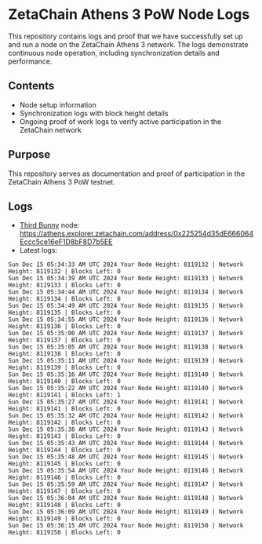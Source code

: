 # ZetaChain Athens 3 PoW Node Logs
This repository contains logs and proof that we have successfully set up and run a node on the ZetaChain Athens 3 network. The logs demonstrate continuous node operation, including synchronization details and performance.

## Contents
- Node setup information
- Synchronization logs with block height details
- Ongoing proof of work logs to verify active participation in the ZetaChain network

## Purpose
This repository serves as documentation and proof of participation in the ZetaChain Athens 3 PoW testnet.

## Logs

- [Third Bunny](https://thirdbunny.xyz/) node: https://athens.explorer.zetachain.com/address/0x225254d35dE666064Eccc5ce16eF1D8bF8D7b5EE
- Latest logs:
```
Sun Dec 15 05:34:33 AM UTC 2024 Your Node Height: 8119132 | Network Height: 8119132 | Blocks Left: 0
Sun Dec 15 05:34:39 AM UTC 2024 Your Node Height: 8119133 | Network Height: 8119133 | Blocks Left: 0
Sun Dec 15 05:34:44 AM UTC 2024 Your Node Height: 8119134 | Network Height: 8119134 | Blocks Left: 0
Sun Dec 15 05:34:49 AM UTC 2024 Your Node Height: 8119135 | Network Height: 8119135 | Blocks Left: 0
Sun Dec 15 05:34:55 AM UTC 2024 Your Node Height: 8119136 | Network Height: 8119136 | Blocks Left: 0
Sun Dec 15 05:35:00 AM UTC 2024 Your Node Height: 8119137 | Network Height: 8119137 | Blocks Left: 0
Sun Dec 15 05:35:05 AM UTC 2024 Your Node Height: 8119138 | Network Height: 8119138 | Blocks Left: 0
Sun Dec 15 05:35:11 AM UTC 2024 Your Node Height: 8119139 | Network Height: 8119139 | Blocks Left: 0
Sun Dec 15 05:35:16 AM UTC 2024 Your Node Height: 8119140 | Network Height: 8119140 | Blocks Left: 0
Sun Dec 15 05:35:22 AM UTC 2024 Your Node Height: 8119140 | Network Height: 8119141 | Blocks Left: 1
Sun Dec 15 05:35:27 AM UTC 2024 Your Node Height: 8119141 | Network Height: 8119141 | Blocks Left: 0
Sun Dec 15 05:35:32 AM UTC 2024 Your Node Height: 8119142 | Network Height: 8119142 | Blocks Left: 0
Sun Dec 15 05:35:38 AM UTC 2024 Your Node Height: 8119143 | Network Height: 8119143 | Blocks Left: 0
Sun Dec 15 05:35:43 AM UTC 2024 Your Node Height: 8119144 | Network Height: 8119144 | Blocks Left: 0
Sun Dec 15 05:35:48 AM UTC 2024 Your Node Height: 8119145 | Network Height: 8119145 | Blocks Left: 0
Sun Dec 15 05:35:54 AM UTC 2024 Your Node Height: 8119146 | Network Height: 8119146 | Blocks Left: 0
Sun Dec 15 05:35:59 AM UTC 2024 Your Node Height: 8119147 | Network Height: 8119147 | Blocks Left: 0
Sun Dec 15 05:36:04 AM UTC 2024 Your Node Height: 8119148 | Network Height: 8119148 | Blocks Left: 0
Sun Dec 15 05:36:09 AM UTC 2024 Your Node Height: 8119149 | Network Height: 8119149 | Blocks Left: 0
Sun Dec 15 05:36:15 AM UTC 2024 Your Node Height: 8119150 | Network Height: 8119150 | Blocks Left: 0
```

